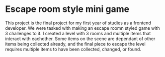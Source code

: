 # Escape room style mini game

This project is the final project for my first year of studies as a frontend developer. We were tasked with making an escape roomn styled game with 3 challenges to it. I created a level with 3 rooms and multiple items that interact with eachother. Some items on the scene are dependant of other items being collected already, and the final piece to escape the level requires multiple items to have been collected, changed, or found.
